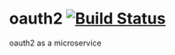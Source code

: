# oauth2 [![Build Status](https://travis-ci.org/rdok/oauth2.svg?branch=master)](https://travis-ci.org/rdok/oauth2)

oauth2 as a microservice

